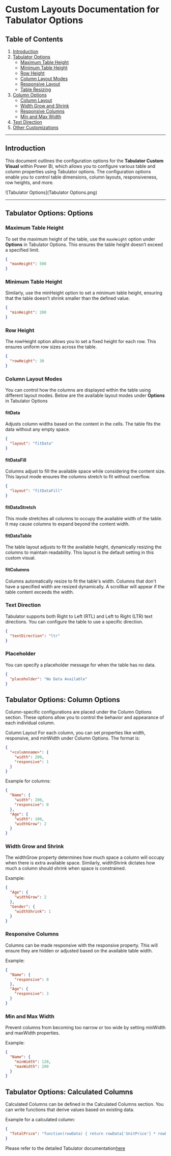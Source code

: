 # Custom Layouts Documentation for Tabulator Options

## Table of Contents
1. [Introduction](#introduction)
2. [Tabulator Options](#tabulator-options)
    - [Maximum Table Height](#maximum-table-height)
    - [Minimum Table Height](#minimum-table-height)
    - [Row Height](#row-height)
    - [Column Layout Modes](#column-layout-modes)
    - [Responsive Layout](#responsive-layout)
    - [Table Resizing](#table-resizing)
3. [Column Options](#column-options)
    - [Column Layout](#column-layout)
    - [Width Grow and Shrink](#width-grow-and-shrink)
    - [Responsive Columns](#responsive-columns)
    - [Min and Max Width](#min-and-max-width)
4. [Text Direction](#text-direction)
5. [Other Customizations](#other-customizations)

---

## Introduction

This document outlines the configuration options for the **Tabulator Custom Visual** within Power BI, which allows you to configure various table and column properties using Tabulator options. The configuration options enable you to control table dimensions, column layouts, responsiveness, row heights, and more.

![Tabulator Options](Tabulator Options.png)

---

## Tabulator Options: Options

### Maximum Table Height
To set the maximum height of the table, use the `maxHeight` option under **Options** in Tabulator Options. This ensures the table height doesn’t exceed a specified limit.

```json
{
  "maxHeight": 500
}
```

### Minimum Table Height
Similarly, use the minHeight option to set a minimum table height, ensuring that the table doesn’t shrink smaller than the defined value.

```json
{
  "minHeight": 200
}
```

### Row Height
The rowHeight option allows you to set a fixed height for each row. This ensures uniform row sizes across the table.

```json
{
  "rowHeight": 30
}
```

### Column Layout Modes
You can control how the columns are displayed within the table using different layout modes. Below are the available layout modes under **Options** in Tabulator Options

#### fitData
Adjusts column widths based on the content in the cells. The table fits the data without any empty space.

```json
{
  "layout": "fitData"
}
```

#### fitDataFill
Columns adjust to fill the available space while considering the content size. This layout mode ensures the columns stretch to fit without overflow.

```json
{
  "layout": "fitDataFill"
}
```
#### fitDataStretch
This mode stretches all columns to occupy the available width of the table. It may cause columns to expand beyond the content width.

#### fitDataTable
The table layout adjusts to fit the available height, dynamically resizing the columns to maintain readability. This layout is the default setting in this custom visual.

#### fitColumns
Columns automatically resize to fit the table's width. Columns that don't have a specified width are resized dynamically. A scrollbar will appear if the table content exceeds the width.

### Text Direction
Tabulator supports both Right to Left (RTL) and Left to Right (LTR) text directions. You can configure the table to use a specific direction.
```json
{
  "textDirection": "ltr"
}
```

### Placeholder
You can specify a placeholder message for when the table has no data.
```json
{
  "placeholder": "No Data Available"
}
```

## Tabulator Options: Column Options

Column-specific configurations are placed under the Column Options section. These options allow you to control the behavior and appearance of each individual column.

Column Layout
For each column, you can set properties like width, responsive, and minWidth under Column Options. The format is:

```json
{
  "<columnname>": {
    "width": 200,
    "responsive": 1
  }
}
```

Example for columns:
```json
{
  "Name": {
    "width": 200,
    "responsive": 0
  },
  "Age": {
    "width": 100,
    "widthGrow": 2
  }
}
```

### Width Grow and Shrink
The widthGrow property determines how much space a column will occupy when there is extra available space. Similarly, widthShrink dictates how much a column should shrink when space is constrained.

Example:
```json
{
  "Age": {
    "widthGrow": 2
  },
  "Gender": {
    "widthShrink": 1
  }
}
```

### Responsive Columns
Columns can be made responsive with the responsive property. This will ensure they are hidden or adjusted based on the available table width.

Example:
```json
{
  "Name": {
    "responsive": 0
  },
  "Age": {
    "responsive": 3
  }
}
```

### Min and Max Width
Prevent columns from becoming too narrow or too wide by setting minWidth and maxWidth properties.

Example:
```json
{
  "Name": {
    "minWidth": 120,
    "maxWidth": 200
  }
}
```

## Tabulator Options: Calculated Columns
Calculated Columns can be defined in the Calculated Columns section. You can write functions that derive values based on existing data.

Example for a calculated column:
```json
{
  "TotalPrice": "function(rowData) { return rowData['UnitPrice'] * rowData['Quantity']; }"
}
```

Please refer to the detailed Tabulator documentation[here](https://tabulator.info/docs/6.3)

